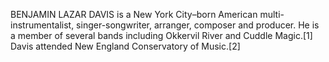 BENJAMIN LAZAR DAVIS is a New York City–born American multi-instrumentalist, singer-songwriter, arranger, composer and producer. He is a member of several bands including Okkervil River and Cuddle Magic.[1] Davis attended New England Conservatory of Music.[2]
